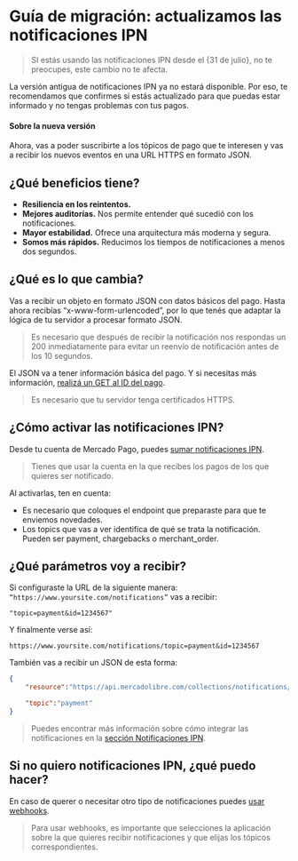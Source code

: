 # Guía de migración: actualizamos las notificaciones IPN

> SI estás usando las notificaciones IPN desde el {31 de julio}, no te preocupes, este cambio no te afecta. 

La versión antigua de notificaciones IPN ya no estará disponible. Por eso, te recomendamos que confirmes si estás actualizado para que puedas estar informado y no tengas problemas con tus pagos.

#### Sobre la nueva versión ####

Ahora, vas a poder suscribirte a los tópicos de pago que te interesen y vas a recibir los nuevos eventos en una URL HTTPS en formato JSON. 

## ¿Qué beneficios tiene? ##

- **Resiliencia en los reintentos.**
- **Mejores auditorías.** Nos permite entender qué sucedió con los notificaciones.
- **Mayor estabilidad.** Ofrece una arquitectura más moderna y segura.
- **Somos más rápidos.** Reducimos los tiempos de notificaciones a menos dos segundos.

## ¿Qué es lo que cambia? ##

Vas a recibir un objeto en formato JSON con datos básicos del pago. 
Hasta ahora recibías “x-www-form-urlencoded”, por lo que tenés que adaptar la lógica de tu servidor a procesar formato JSON. 

> Es necesario que después de recibir la notificación nos respondas un 200 inmediatamente para evitar un reenvío de notificación antes de los 10 segundos.

El JSON va a tener información básica del pago. Y si necesitas más información, [realizá un GET al ID del pago](https://www.mercadopago.com.ar/developers/es/reference/payments/_payments_id/get/).

> Es necesario que tu servidor tenga certificados HTTPS.

## ¿Cómo activar las notificaciones IPN? ##

Desde tu cuenta de Mercado Pago, puedes [sumar notificaciones IPN](https://www.mercadopago.com.ar/ipn-notifications).

> Tienes que usar la cuenta en la que recibes los pagos de los que quieres ser notificado.

Al activarlas, ten en cuenta: 

- Es necesario que coloques el endpoint que preparaste para que te enviemos novedades.
- Los topics que vas a ver identifica de qué se trata la notificación. Pueden ser payment, chargebacks o merchant_order.

## ¿Qué parámetros voy a recibir? ##

Si configuraste la URL de la siguiente manera: `“https://www.yoursite.com/notifications”` vas a recibir: 


```query
"topic=payment&id=1234567"
```

Y finalmente verse así:

`https://www.yoursite.com/notifications/topic=payment&id=1234567`

También vas a recibir un JSON de esta forma:

```json
{
	"resource":"https://api.mercadolibre.com/collections/notifications/1234567",

	"topic":"payment"
}
```

> Puedes encontrar más información sobre cómo integrar las notificaciones en la [sección Notificaciones IPN](https://www.mercadopago.com.ar/developers/es/guides/notifications/ipn/).

## Si no quiero notificaciones IPN, ¿qué puedo hacer? ##

En caso de querer o necesitar otro tipo de notificaciones puedes [usar webhooks](https://www.mercadopago.com/mla/account/webhooks).

> Para usar webhooks, es importante que selecciones la aplicación sobre la que quieres recibir notificaciones y que elijas los tópicos correspondientes.  